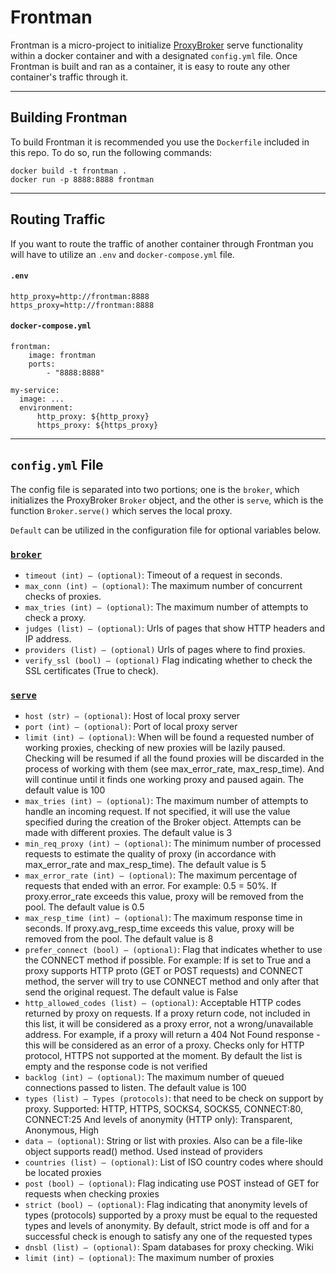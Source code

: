 # Frontman

Frontman is a micro-project to initialize [ProxyBroker](https://github.com/constverum/ProxyBroker) serve functionality within a docker container and with a designated `config.yml` file. Once Frontman is built and ran as a container, it is easy to route any other container's traffic through it.

---

## Building Frontman

To build Frontman it is recommended you use the `Dockerfile` included in this repo. To do so, run the following commands:

```
docker build -t frontman .
docker run -p 8888:8888 frontman
```

---

## Routing Traffic

If you want to route the traffic of another container through Frontman you will have to utilize an `.env` and `docker-compose.yml` file.

#### `.env`
```
http_proxy=http://frontman:8888
https_proxy=http://frontman:8888
```

#### `docker-compose.yml`
```
frontman:
    image: frontman
    ports:
        - "8888:8888"

my-service:
  image: ...
  environment:
      http_proxy: ${http_proxy}
      https_proxy: ${https_proxy}
```

---

## `config.yml` File

The config file is separated into two portions; one is the `broker`, which initializes the ProxyBroker `Broker` object, and the other is `serve`, which is the function `Broker.serve()` which serves the local proxy.

`Default` can be utilized in the configuration file for optional variables below.

### [`broker`](https://proxybroker.readthedocs.io/en/latest/api.html#broker)
* `timeout (int) – (optional)`: Timeout of a request in seconds.
* `max_conn (int) – (optional)`: The maximum number of concurrent checks of proxies.
* `max_tries (int) – (optional)`: The maximum number of attempts to check a proxy.
* `judges (list) – (optional)`: Urls of pages that show HTTP headers and IP address.
* `providers (list) – (optional)` Urls of pages where to find proxies.
* `verify_ssl (bool) – (optional)` Flag indicating whether to check the SSL certificates (True to check).

### [`serve`](https://proxybroker.readthedocs.io/en/latest/api.html#proxybroker.api.Broker.serve)
* `host (str) – (optional)`: Host of local proxy server
* `port (int) – (optional)`: Port of local proxy server
* `limit (int) – (optional)`: When will be found a requested number of working proxies, checking of new proxies will be lazily paused. Checking will be resumed if all the found proxies will be discarded in the process of working with them (see max_error_rate, max_resp_time). And will continue until it finds one working proxy and paused again. The default value is 100
* `max_tries (int) – (optional)`: The maximum number of attempts to handle an incoming request. If not specified, it will use the value specified during the creation of the Broker object. Attempts can be made with different proxies. The default value is 3
* `min_req_proxy (int) – (optional)`: The minimum number of processed requests to estimate the quality of proxy (in accordance with max_error_rate and max_resp_time). The default value is 5
* `max_error_rate (int) – (optional)`: The maximum percentage of requests that ended with an error. For example: 0.5 = 50%. If proxy.error_rate exceeds this value, proxy will be removed from the pool. The default value is 0.5
* `max_resp_time (int) – (optional)`: The maximum response time in seconds. If proxy.avg_resp_time exceeds this value, proxy will be removed from the pool. The default value is 8
* `prefer_connect (bool) – (optional)`: Flag that indicates whether to use the CONNECT method if possible. For example: If is set to True and a proxy supports HTTP proto (GET or POST requests) and CONNECT method, the server will try to use CONNECT method and only after that send the original request. The default value is False
* `http_allowed_codes (list) – (optional)`: Acceptable HTTP codes returned by proxy on requests. If a proxy return code, not included in this list, it will be considered as a proxy error, not a wrong/unavailable address. For example, if a proxy will return a 404 Not Found response - this will be considered as an error of a proxy. Checks only for HTTP protocol, HTTPS not supported at the moment. By default the list is empty and the response code is not verified
* `backlog (int) – (optional)`: The maximum number of queued connections passed to listen. The default value is 100
* `types (list) – Types (protocols)`: that need to be check on support by proxy. Supported: HTTP, HTTPS, SOCKS4, SOCKS5, CONNECT:80, CONNECT:25 And levels of anonymity (HTTP only): Transparent, Anonymous, High
* `data – (optional)`: String or list with proxies. Also can be a file-like object supports read() method. Used instead of providers
* `countries (list) – (optional)`: List of ISO country codes where should be located proxies
* `post (bool) – (optional)`: Flag indicating use POST instead of GET for requests when checking proxies
* `strict (bool) – (optional)`: Flag indicating that anonymity levels of types (protocols) supported by a proxy must be equal to the requested types and levels of anonymity. By default, strict mode is off and for a successful check is enough to satisfy any one of the requested types
* `dnsbl (list) – (optional)`: Spam databases for proxy checking. Wiki
* `limit (int) – (optional)`: The maximum number of proxies
